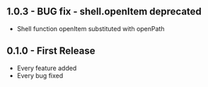## 1.0.3 - BUG fix - shell.openItem deprecated
* Shell function openItem substituted with openPath
## 0.1.0 - First Release
* Every feature added
* Every bug fixed
